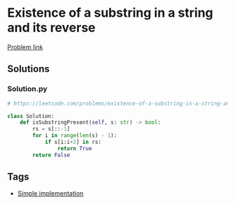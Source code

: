 # Existence of a substring in a string and its reverse

[Problem link](https://leetcode.com/problems/existence-of-a-substring-in-a-string-and-its-reverse/)

## Solutions


### Solution.py
```py
# https://leetcode.com/problems/existence-of-a-substring-in-a-string-and-its-reverse/

class Solution:
    def isSubstringPresent(self, s: str) -> bool:
        rs = s[::-1]
        for i in range(len(s) - 1):
            if s[i:i+2] in rs:
                return True
        return False
```
## Tags

* [Simple implementation](/Collections/simple-implementation.md#simple-implementation)
